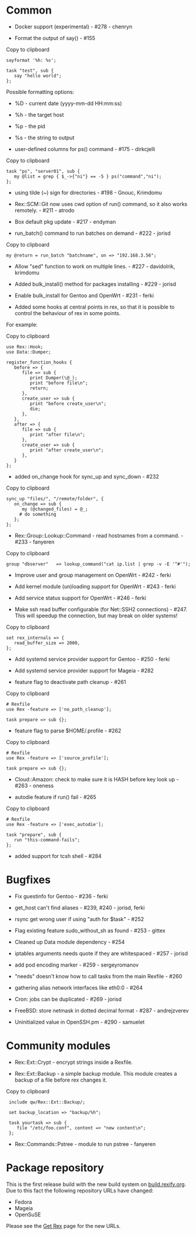 Common
======

-   Docker support (experimental) - \#278 - chenryn

-   Format the output of say() - \#155

Copy to clipboard

    sayformat '%h: %s';

    task "test", sub {
       say "hello world";
    };

Possible formatting options:

-   %D - current date (yyyy-mm-dd HH:mm:ss)
-   %h - the target host
-   %p - the pid
-   %s - the string to output

-   user-defined columns for ps() command - \#175 - dirkcjelli

Copy to clipboard

    task "ps", "server01", sub {
       my @list = grep { $_->{"ni"} == -5 } ps("command","ni");
    };

-   using tilde (~) sign for directories - \#198 - Gnouc, Krimdomu

-   Rex::SCM::Git now uses cwd option of run() command, so it also works remotely. - \#211 - atrodo

-   Box default pkg update - \#217 - endyman

-   run\_batch() command to run batches on demand - \#222 - jorisd

Copy to clipboard

    my @return = run_batch "batchname", on => "192.168.3.56";

-   Allow "sed" function to work on multiple lines. - \#227 - davidolrik, krimdomu

-   Added bulk\_install() method for packages installing - \#229 - jorisd

-   Enable bulk\_install for Gentoo and OpenWrt - \#231 - ferki

-   Added some hooks at central points in rex, so that it is possible to control the behaviour of rex in some points.

For example:

Copy to clipboard

    use Rex::Hook;
    use Data::Dumper;

    register_function_hooks {
       before => {
          file => sub {
             print Dumper(\@_);
             print "before file\n";
             return;
          },
          create_user => sub {
             print "before create_user\n";
             die;
          },
       },
       after => {
          file => sub {
             print "after file\n";
          },
          create_user => sub {
             print "after create_user\n";
          },
       }
    };

-   added on\_change hook for sync\_up and sync\_down - \#232

Copy to clipboard

    sync_up "files/", "/remote/folder", {
       on_change => sub {
          my (@changed_files) = @_;
         # do something
       };
    };

-   Rex::Group::Lookup::Command - read hostnames from a command. - \#233 - fanyeren

Copy to clipboard

    group "dbserver"   => lookup_command("cat ip.list | grep -v -E '^#'");

-   Improve user and group management on OpenWrt - \#242 - ferki

-   Add kernel module (un)loading support for OpenWrt - \#243 - ferki

-   Add service status support for OpenWrt - \#246 - ferki

-   Make ssh read buffer configurable (for Net::SSH2 connections) - \#247. This will speedup the connection, but may break on older systems!

Copy to clipboard

    set rex_internals => {
       read_buffer_size => 2000,
    };

-   Add systemd service provider support for Gentoo - \#250 - ferki

-   Add systemd service provider support for Mageia - \#282

-   feature flag to deactivate path cleanup - \#261

Copy to clipboard

    # Rexfile
    use Rex -feature => ['no_path_cleanup'];

    task prepare => sub {};

-   feature flag to parse $HOME/.profile - \#262

Copy to clipboard

    # Rexfile
    use Rex -feature => ['source_profile'];

    task prepare => sub {};

-   Cloud::Amazon: check to make sure it is HASH before key look up - \#263 - oneness

-   autodie feature if run() fail - \#265

Copy to clipboard

    # Rexfile
    use Rex -feature => ['exec_autodie'];

    task "prepare", sub {
       run "this-command-fails";
    };

-   added support for tcsh shell - \#284

Bugfixes
========

-   Fix guestinfo for Gentoo - \#236 - ferki

-   get\_host can't find aliases - \#239, \#240 - jorisd, ferki

-   rsync get wrong user if using "auth for $task" - \#252

-   Flag existing feature sudo\_without\_sh as found - \#253 - gittex

-   Cleaned up Data module dependency - \#254

-   iptables arguments needs quote if they are whitespaced - \#257 - jorisd

-   add pod encoding marker - \#259 - sergeyromanov

-   "needs" doesn't know how to call tasks from the main Rexfile - \#260

-   gathering alias network interfaces like eth0:0 - \#264

-   Cron: jobs can be duplicated - \#269 - jorisd

-   FreeBSD: store netmask in dotted decimal format - \#287 - andrejzverev

-   Uninitialized value in OpenSSH.pm - \#290 - samuelet

Community modules
=================

-   Rex::Ext::Crypt - encrypt strings inside a Rexfile.

-   Rex::Ext::Backup - a simple backup module. This module creates a backup of a file before rex changes it.

Copy to clipboard

     include qw/Rex::Ext::Backup/;

     set backup_location => "backup/%h";

     task yourtask => sub {
        file "/etc/foo.conf", content => "new content\n";
     };

-   Rex::Commands::Pstree - module to run pstree - fanyeren

Package repository
==================

This is the first release build with the new build system on [build.rexify.org](https://build.rexify.org). Due to this fact the following repository URLs have changed:

-   Fedora
-   Mageia
-   OpenSuSE

Please see the [Get Rex](/get) page for the new URLs.
